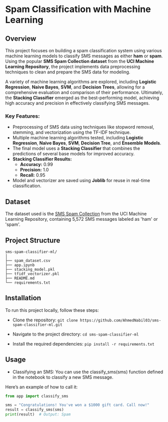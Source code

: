 # Spam Classification with Machine Learning

## Overview

This project focuses on building a spam classification system using various machine learning models to classify SMS messages as either **ham** or **spam**. Using the popular **SMS Spam Collection dataset** from the **UCI Machine Learning Repository**, the project implements data preprocessing techniques to clean and prepare the SMS data for modeling. 

A variety of machine learning algorithms are explored, including **Logistic Regression**, **Naive Bayes**, **SVM**, and **Decision Trees**, allowing for a comprehensive evaluation and comparison of their performance. Ultimately, the **Stacking Classifier** emerged as the best-performing model, achieving high accuracy and precision in effectively classifying SMS messages.


### Key Features:
- Preprocessing of SMS data using techniques like stopword removal, stemming, and vectorization using the TF-IDF technique.
- Multiple machine learning algorithms tested, including **Logistic Regression**, **Naive Bayes**, **SVM**, **Decision Tree**, and **Ensemble Models**.
- The final model uses a **Stacking Classifier** that combines the predictions of several base models for improved accuracy.
- **Stacking Classifier Results:**
  - **Accuracy:** 0.99
  - **Precision:** 1.0
  - **Recall:** 0.95
- Model and vectorizer are saved using **Joblib** for reuse in real-time classification.


## Dataset

The dataset used is the [SMS Spam Collection](https://archive.ics.uci.edu/ml/datasets/sms+spam+collection) from the UCI Machine Learning Repository, containing 5,572 SMS messages labeled as 'ham' or 'spam'.

## Project Structure

```
sms-spam-classifier-ml/
│
├── spam_dataset.csv
├── app.ipynb
├── stacking_model.pkl
├── tfidf_vectorizer.pkl
├── README.md
└── requirements.txt
```

## Installation

To run this project locally, follow these steps:

- Clone the repository:
```git clone https://github.com/AhmedNabil03/sms-spam-classifier-ml.git```

- Navigate to the project directory:
```cd sms-spam-classifier-ml```

- Install the required dependencies:
```pip install -r requirements.txt```


## Usage
- Classifying an SMS:
You can use the classify_sms(sms) function defined in the notebook to classify a new SMS message.

Here’s an example of how to call it:

```python
from app import classify_sms

sms = "Congratulations! You've won a $1000 gift card. Call now!"
result = classify_sms(sms)
print(result)  # Output: Spam
```
